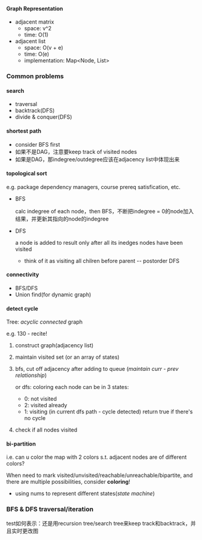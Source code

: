 #### Graph Representation
- adjacent matrix
    - space: v^2
    - time: O(1)
- adjacent list
    - space: O(v + e)
    - time: O(e)
    - implementation: Map<Node, List<Node>>


### Common problems
#### search
- traversal
- backtrack(DFS)
- divide & conquer(DFS)

#### shortest path
- consider BFS first
- 如果不是DAG，注意要keep track of visited nodes
- 如果是DAG，那indegree/outdegree应该在adjacency list中体现出来

#### topological sort

e.g. package dependency managers, course prereq satisfication, etc.

- BFS

    calc indegree of each node，then BFS，不断把indegree = 0的node加入结果，并更新其指向的node的indegree

- DFS
    
    a node is added to result only after all its inedges nodes have been visited 

    - think of it as visiting all chilren before parent -- postorder DFS


#### connectivity
- BFS/DFS
- Union find(for dynamic graph)

#### detect cycle

Tree: *acyclic connected* graph

e.g. 130 - recite!
1. construct graph(adjacency list)
2. maintain visited set (or an array of states)
3. bfs, cut off adjacency after adding to queue (*maintain curr - prev relationship*)

    or dfs: coloring
    each node can be in 3 states:
    - 0: not visited
    - 2: visited already
    - 1: visiting (in current dfs path - cycle detected)
    return true if there's no cycle

4. check if all nodes visited

#### bi-partition  

i.e. can u color the map with 2 colors s.t. adjacent nodes are of different colors?

When need to mark visited/unvisited/reachable/unreachable/bipartite, and there are multiple possibilities, consider **coloring**! 
- using nums to represent different states(*state machine*)



### BFS & DFS traversal/iteration
test如何表示：还是用recursion tree/search tree来keep track和backtrack，并且实时更改图 